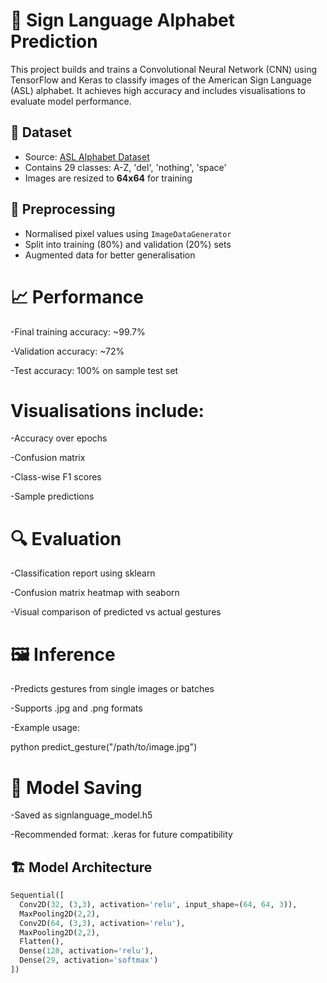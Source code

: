 
# 🧠 Sign Language Alphabet Prediction

This project builds and trains a Convolutional Neural Network (CNN) using TensorFlow and Keras to classify images of the American Sign Language (ASL) alphabet. It achieves high accuracy and includes visualisations to evaluate model performance.

## 📂 Dataset

- Source: [ASL Alphabet Dataset](https://www.kaggle.com/datasets/grassknoted/asl-alphabet)
- Contains 29 classes: A-Z, 'del', 'nothing', 'space'
- Images are resized to **64x64** for training

## 🧪 Preprocessing

- Normalised pixel values using `ImageDataGenerator`
- Split into training (80%) and validation (20%) sets
- Augmented data for better generalisation

# 📈 Performance
-Final training accuracy: ~99.7%

-Validation accuracy: ~72%

-Test accuracy: 100% on sample test set

# Visualisations include:

-Accuracy over epochs

-Confusion matrix

-Class-wise F1 scores

-Sample predictions

# 🔍 Evaluation
-Classification report using sklearn

-Confusion matrix heatmap with seaborn

-Visual comparison of predicted vs actual gestures

# 🖼️ Inference
-Predicts gestures from single images or batches

-Supports .jpg and .png formats

-Example usage:

python
predict_gesture("/path/to/image.jpg")

# 💾 Model Saving
-Saved as signlanguage_model.h5

-Recommended format: .keras for future compatibility

## 🏗️ Model Architecture

```python
Sequential([
  Conv2D(32, (3,3), activation='relu', input_shape=(64, 64, 3)),
  MaxPooling2D(2,2),
  Conv2D(64, (3,3), activation='relu'),
  MaxPooling2D(2,2),
  Flatten(),
  Dense(128, activation='relu'),
  Dense(29, activation='softmax')
])

